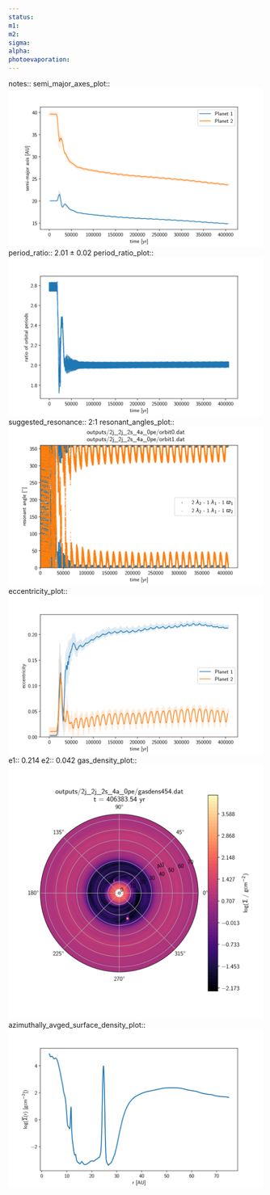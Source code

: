 ```yaml
---
status:
m1:
m2:
sigma:
alpha:
photoevaporation:
---
```


notes::
semi_major_axes_plot:: ![semi_major_axes_2j_2j_2s_4a_0pe.png](plots/semi_major_axes/semi_major_axes_2j_2j_2s_4a_0pe.png)
period_ratio:: 2.01 ± 0.02
period_ratio_plot:: ![period_ratio_2j_2j_2s_4a_0pe.png](plots/period_ratio/period_ratio_2j_2j_2s_4a_0pe.png)
suggested_resonance:: 2:1
resonant_angles_plot:: ![resonant_angles_2j_2j_2s_4a_0pe.png](plots/resonant_angles/resonant_angles_2j_2j_2s_4a_0pe.png)
eccentricity_plot:: ![eccentricity_2j_2j_2s_4a_0pe.png](plots/eccentricity/eccentricity_2j_2j_2s_4a_0pe.png)
e1:: 0.214
e2:: 0.042
gas_density_plot:: ![gas_density_2j_2j_2s_4a_0pe.png](plots/gas_density/gas_density_2j_2j_2s_4a_0pe.png)
azimuthally_avged_surface_density_plot:: ![azimuthally_avged_surface_density_2j_2j_2s_4a_0pe.png](plots/azimuthally_avged_surface_density/azimuthally_avged_surface_density_2j_2j_2s_4a_0pe.png)
